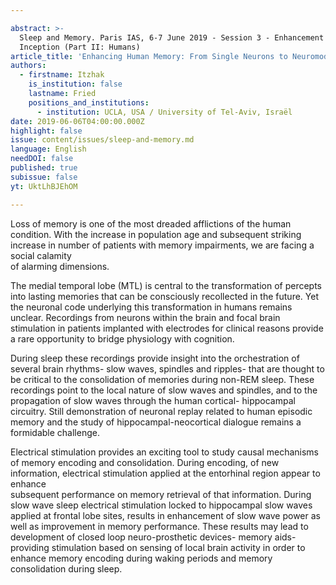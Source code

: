 ```yaml
---

abstract: >-
  Sleep and Memory. Paris IAS, 6-7 June 2019 - Session 3 - Enhancement and
  Inception (Part II: Humans)
article_title: 'Enhancing Human Memory: From Single Neurons to Neuromodulation'
authors:
  - firstname: Itzhak
    is_institution: false
    lastname: Fried
    positions_and_institutions:
      - institution: UCLA, USA / University of Tel-Aviv, Israël
date: 2019-06-06T04:00:00.000Z
highlight: false
issue: content/issues/sleep-and-memory.md
language: English
needDOI: false
published: true
subissue: false
yt: UktLhBJEhOM

---
```



Loss of memory is one of the most dreaded afflictions of the human condition. With the increase in population age and subsequent striking increase in number of patients with memory impairments, we are facing a social calamity  
of alarming dimensions.

  
The medial temporal lobe (MTL) is central to the transformation of percepts into lasting memories that can be consciously recollected in the future. Yet the neuronal code underlying this transformation in humans remains unclear. Recordings from neurons within the brain and focal brain stimulation in patients implanted with electrodes for clinical reasons provide a rare opportunity to bridge physiology with cognition.

  
During sleep these recordings provide insight into the orchestration of several brain rhythms- slow waves, spindles and ripples- that are thought to be critical to the consolidation of memories during non-REM sleep. These recordings point to the local nature of slow waves and spindles, and to the propagation of slow waves through the human cortical- hippocampal circuitry. Still demonstration of neuronal replay related to human episodic memory and the study of hippocampal-neocortical dialogue remains a formidable challenge.

  
Electrical stimulation provides an exciting tool to study causal mechanisms of memory encoding and consolidation. During encoding, of new information, electrical stimulation applied at the entorhinal region appear to enhance  
subsequent performance on memory retrieval of that information. During slow wave sleep electrical stimulation locked to hippocampal slow waves applied at frontal lobe sites, results in enhancement of slow wave power as well as improvement in memory performance. These results may lead to development of closed loop neuro-prosthetic devices- memory aids- providing stimulation based on sensing of local brain activity in order to enhance memory encoding during waking periods and memory consolidation during sleep.

<Youtube yt="UktLhBJEhOM" caption="Enhancing Human Memory: From Single Neurons to Neuromodulation"></Youtube>